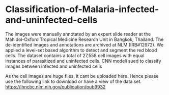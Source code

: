 # Classification-of-Malaria-infected-and-uninfected-cells
 The images were manually annotated by an expert slide reader at the Mahidol-Oxford Tropical Medicine Research Unit in Bangkok, Thailand. The de-identified images and annotations are archived at NLM (IRB#12972). We applied a level-set based algorithm to detect and segment the red blood cells. The dataset contains a total of 27,558 cell images with equal instances of parasitized and uninfected cells.  CNN modeli sued to classify images between infected and uninfected cells

As the cell images are huge files, it cant be uploaded here. Hence please use the following link to download or have a view of the data set.
https://lhncbc.nlm.nih.gov/publication/pub9932
